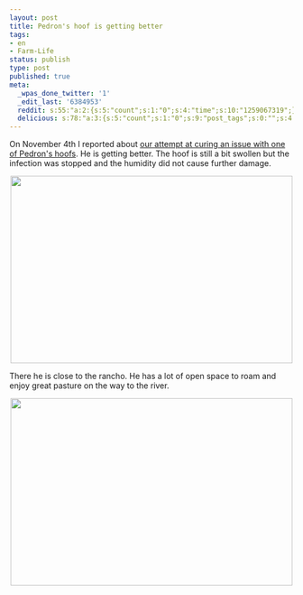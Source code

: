 ```yaml
---
layout: post
title: Pedron's hoof is getting better
tags:
- en
- Farm-Life
status: publish
type: post
published: true
meta:
  _wpas_done_twitter: '1'
  _edit_last: '6384953'
  reddit: s:55:"a:2:{s:5:"count";s:1:"0";s:4:"time";s:10:"1259067319";}";
  delicious: s:78:"a:3:{s:5:"count";s:1:"0";s:9:"post_tags";s:0:"";s:4:"time";s:10:"1259067318";}";
---
```

On November 4th I reported about <a href="http://rainforestfinca.wordpress.com/2009/11/04/pedron-receives-a-house-visit-by-the-medical-team/">our attempt at curing an issue with one of Pedron's hoofs</a>. He is getting better. The hoof is still a bit swollen but the infection was stopped and the humidity did not cause further damage.

<a href="http://www.flickr.com/photos/34665899@N00/4110838939" title="View '' on Flickr.com"><div style="text-align:center;"><img src="http://farm3.static.flickr.com/2656/4110838939_b4f30109fc.jpg" alt="" border="0" width="500" height="332" /></div></a>

There he is close to the rancho. He has a lot of open space to roam and enjoy great pasture on the way to the river.

<a href="http://www.flickr.com/photos/34665899@N00/4110836787" title="View '' on Flickr.com"><div style="text-align:center;"><img src="http://farm3.static.flickr.com/2632/4110836787_9dca824467.jpg" alt="" border="0" width="500" height="332" /></div></a>
